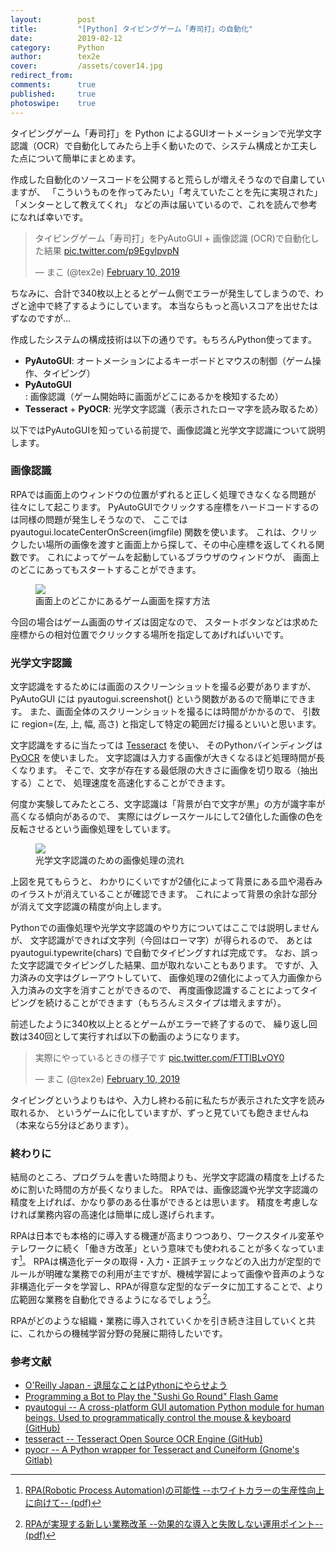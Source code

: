 ```yaml
---
layout:        post
title:         "[Python] タイピングゲーム「寿司打」の自動化"
date:          2019-02-12
category:      Python
author:        tex2e
cover:         /assets/cover14.jpg
redirect_from:
comments:      true
published:     true
photoswipe:    true
---
```


タイピングゲーム「寿司打」を Python によるGUIオートメーションで光学文字認識（OCR）で自動化してみたら上手く動いたので、システム構成とか工夫した点について簡単にまとめます。

作成した自動化のソースコードを公開すると荒らしが増えそうなので自粛していますが、
「こういうものを作ってみたい」「考えていたことを先に実現された」「メンターとして教えてくれ」
などの声は届いているので、これを読んで参考になれば幸いです。

<blockquote class="twitter-tweet tw-align-center" data-lang="en"><p lang="ja" dir="ltr">タイピングゲーム「寿司打」をPyAutoGUI + 画像認識 (OCR)で自動化した結果 <a href="https://t.co/p9EgvlpvpN">pic.twitter.com/p9EgvlpvpN</a></p>&mdash; まこ (@tex2e) <a href="https://twitter.com/tex2e/status/1094515194926002177?ref_src=twsrc%5Etfw">February 10, 2019</a></blockquote>
<script async src="https://platform.twitter.com/widgets.js" charset="utf-8"></script>

ちなみに、合計で340枚以上とるとゲーム側でエラーが発生してしまうので、わざと途中で終了するようにしています。
本当ならもっと高いスコアを出せたはずなのですが...

作成したシステムの構成技術は以下の通りです。もちろんPython使ってます。

- **PyAutoGUI**: オートメーションによるキーボードとマウスの制御（ゲーム操作、タイピング）
- **PyAutoGUI**: 画像認識（ゲーム開始時に画面がどこにあるかを検知するため）
- **Tesseract** + **PyOCR**: 光学文字認識（表示されたローマ字を読み取るため）

以下ではPyAutoGUIを知っている前提で、画像認識と光学文字認識について説明します。


### 画像認識

RPAでは画面上のウィンドウの位置がずれると正しく処理できなくなる問題が往々にして起こります。
PyAutoGUIでクリックする座標をハードコードするのは同様の問題が発生しそうなので、
ここでは pyautogui.locateCenterOnScreen(imgfile) 関数を使います。
これは、クリックしたい場所の画像を渡すと画面上から探して、その中心座標を返してくれる関数です。
これによってゲームを起動しているブラウザのウィンドウが、
画面上のどこにあってもスタートすることができます。

<figure>
<img src="{{ site.baseurl }}/media/post/sushiDA/python-auto-SushiDA-1.png" />
<figcaption>画面上のどこかにあるゲーム画面を探す方法</figcaption>
</figure>

今回の場合はゲーム画面のサイズは固定なので、
スタートボタンなどは求めた座標からの相対位置でクリックする場所を指定してあげればいいです。


### 光学文字認識

文字認識をするためには画面のスクリーンショットを撮る必要がありますが、
PyAutoGUI には pyautogui.screenshot() という関数があるので簡単にできます。
また、画面全体のスクリーンショットを撮るには時間がかかるので、
引数に region=(左, 上, 幅, 高さ) と指定して特定の範囲だけ撮るといいと思います。

文字認識をするに当たっては
[Tesseract](https://github.com/tesseract-ocr/tesseract) を使い、
そのPythonバインディングは
[PyOCR](https://gitlab.gnome.org/World/OpenPaperwork/pyocr) を使いました。
文字認識は入力する画像が大きくなるほど処理時間が長くなります。
そこで、文字が存在する最低限の大きさに画像を切り取る（抽出する）ことで、
処理速度を高速化することができます。

何度か実験してみたところ、文字認識は「背景が白で文字が黒」の方が識字率が高くなる傾向があるので、
実際にはグレースケールにして2値化した画像の色を反転させるという画像処理をしています。

<figure>
<img src="{{ site.baseurl }}/media/post/sushiDA/python-auto-SushiDA-2.png" />
<figcaption>光学文字認識のための画像処理の流れ</figcaption>
</figure>

上図を見てもらうと、
わかりにくいですが2値化によって背景にある皿や湯呑みのイラストが消えていることが確認できます。
これによって背景の余計な部分が消えて文字認識の精度が向上します。

Pythonでの画像処理や光学文字認識のやり方についてはここでは説明しませんが、
文字認識ができれば文字列（今回はローマ字）が得られるので、
あとは pyautogui.typewrite(chars) で自動でタイピングすれば完成です。
なお、誤った文字認識でタイピングした結果、皿が取れないこともあります。
ですが、入力済みの文字はグレーアウトしていて、
画像処理の2値化によって入力画像から入力済みの文字を消すことができるので、
再度画像認識することによってタイピングを続けることができます（もちろんミスタイプは増えますが）。

前述したように340枚以上とるとゲームがエラーで終了するので、
繰り返し回数は340回として実行すれば以下の動画のようになります。

<blockquote class="twitter-tweet tw-align-center" data-conversation="none" data-lang="en"><p lang="ja" dir="ltr">実際にやっているときの様子です <a href="https://t.co/FTTlBLvOY0">pic.twitter.com/FTTlBLvOY0</a></p>&mdash; まこ (@tex2e) <a href="https://twitter.com/tex2e/status/1094524783708987392?ref_src=twsrc%5Etfw">February 10, 2019</a></blockquote>
<script async src="https://platform.twitter.com/widgets.js" charset="utf-8"></script>

タイピングというよりもはや、入力し終わる前に私たちが表示された文字を読み取れるか、
というゲームに化していますが、ずっと見ていても飽きませんね（本来なら5分ほどあります）。


### 終わりに

結局のところ、プログラムを書いた時間よりも、光学文字認識の精度を上げるために割いた時間の方が長くなりました。
RPAでは、画像認識や光学文字認識の精度を上げれば、かなり夢のある仕事ができるとは思います。
精度を考慮しなければ業務内容の高速化は簡単に成し遂げられます。

RPAは日本でも本格的に導入する機運が高まりつつあり、ワークスタイル変革やテレワークに続く「働き方改革」という意味でも使われることが多くなっています[^RPA]。
RPAは構造化データの取得・入力・正誤チェックなどの入出力が定型的でルールが明確な業務での利用が主ですが、機械学習によって画像や音声のような非構造化データを学習し、RPAが得意な定型的なデータに加工することで、より広範囲な業務を自動化できるようになるでしょう[^RPA2]。

RPAがどのような組織・業務に導入されていくかを引き続き注目していくと共に、これからの機械学習分野の発展に期待したいです。

[^RPA]: [RPA(Robotic Process Automation)の可能性 --ホワイトカラーの生産性向上に向けて-- (pdf)](https://www.jstage.jst.go.jp/article/jasmin/2017s/0/2017s_201/_pdf/-char/ja)
[^RPA2]: [RPAが実現する新しい業務改革 --効果的な導入と失敗しない運用ポイント-- (pdf)](https://www.nri.com/-/media/Corporate/jp/Files/PDF/knowledge/publication/it_solution/2017/10/ITSF171003.pdf)


### 参考文献

- [O'Reilly Japan - 退屈なことはPythonにやらせよう](https://www.oreilly.co.jp/books/9784873117782/)
- [Programming a Bot to Play the "Sushi Go Round" Flash Game](https://inventwithpython.com/blog/2014/12/17/programming-a-bot-to-play-the-sushi-go-round-flash-game/)
- [pyautogui -- A cross-platform GUI automation Python module for human beings. Used to programmatically control the mouse & keyboard (GitHub)](https://github.com/asweigart/pyautogui)
- [tesseract -- Tesseract Open Source OCR Engine (GitHub)](https://github.com/tesseract-ocr/tesseract)
- [pyocr -- A Python wrapper for Tesseract and Cuneiform (Gnome's Gitlab)](https://gitlab.gnome.org/World/OpenPaperwork/pyocr)
